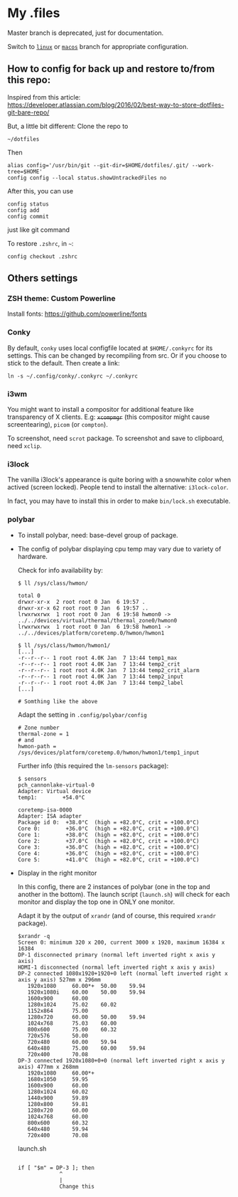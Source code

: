 # My .files

Master branch is deprecated, just for documentation.

Switch to [`linux`](https://github.com/voldedore/dotfiles/tree/linux) or [`macos`](https://github.com/voldedore/dotfiles/tree/macos) branch for appropriate configuration.

## How to config for back up and restore to/from this repo:

Inspired from this article: https://developer.atlassian.com/blog/2016/02/best-way-to-store-dotfiles-git-bare-repo/

But, a little bit different: Clone the repo to

    ~/dotfiles

Then 

    alias config='/usr/bin/git --git-dir=$HOME/dotfiles/.git/ --work-tree=$HOME'
    config config --local status.showUntrackedFiles no

After this, you can use 

    config status
    config add
    config commit

just like git command

To restore `.zshrc`, in `~`:

    config checkout .zshrc

## Others settings

### ZSH theme: Custom Powerline

Install fonts: https://github.com/powerline/fonts

### Conky

By default, `conky` uses local configfile located at `$HOME/.conkyrc` for its settings. This can be changed by recompiling from src. Or if you choose to stick to the default. Then create a link:

    ln -s ~/.config/conky/.conkyrc ~/.conkyrc
    
### i3wm

You might want to install a compositor for additional feature like transparency of X clients. E.g: ~~`xcompmgr`~~ (this compositor might cause screentearing), `picom` (or `compton`).

To screenshot, need `scrot` package. To screenshot and save to clipboard, need `xclip`.

### i3lock

The vanilla i3lock's appearance is quite boring with a snowwhite color when actived (screen locked). People tend to install the alternative: `i3lock-color`.

In fact, you may have to install this in order to make `bin/lock.sh` executable.

### polybar

- To install polybar, need: base-devel group of package.

- The config of polybar displaying cpu temp may vary due to variety of hardware. 

    Check for info availability by:
    
    ```
    $ ll /sys/class/hwmon/

    total 0
    drwxr-xr-x  2 root root 0 Jan  6 19:57 .
    drwxr-xr-x 62 root root 0 Jan  6 19:57 ..
    lrwxrwxrwx  1 root root 0 Jan  6 19:58 hwmon0 -> ../../devices/virtual/thermal/thermal_zone0/hwmon0
    lrwxrwxrwx  1 root root 0 Jan  6 19:58 hwmon1 -> ../../devices/platform/coretemp.0/hwmon/hwmon1

    $ ll /sys/class/hwmon/hwmon1/
    [...]
    -r--r--r-- 1 root root 4.0K Jan  7 13:44 temp1_max
    -r--r--r-- 1 root root 4.0K Jan  7 13:44 temp2_crit
    -r--r--r-- 1 root root 4.0K Jan  7 13:44 temp2_crit_alarm
    -r--r--r-- 1 root root 4.0K Jan  7 13:44 temp2_input
    -r--r--r-- 1 root root 4.0K Jan  7 13:44 temp2_label
    [...]

    # Somthing like the above
    ```

    Adapt the setting in `.config/polybar/config`

    ```
    # Zone number
    thermal-zone = 1 
    # and
    hwmon-path = /sys/devices/platform/coretemp.0/hwmon/hwmon1/temp1_input
    ```

    Further info (this required the `lm-sensors` package):

    ```
    $ sensors
    pch_cannonlake-virtual-0
    Adapter: Virtual device
    temp1:        +54.0°C  

    coretemp-isa-0000
    Adapter: ISA adapter
    Package id 0:  +38.0°C  (high = +82.0°C, crit = +100.0°C)
    Core 0:        +36.0°C  (high = +82.0°C, crit = +100.0°C)
    Core 1:        +38.0°C  (high = +82.0°C, crit = +100.0°C)
    Core 2:        +37.0°C  (high = +82.0°C, crit = +100.0°C)
    Core 3:        +36.0°C  (high = +82.0°C, crit = +100.0°C)
    Core 4:        +36.0°C  (high = +82.0°C, crit = +100.0°C)
    Core 5:        +41.0°C  (high = +82.0°C, crit = +100.0°C)
    ```
    
- Display in the right monitor

    In this config, there are 2 instances of polybar (one in the top and another in the bottom). The launch script (`launch.sh`) will check for each monitor and display the top one in ONLY one monitor. 
    
    Adapt it by the output of `xrandr` (and of course, this required `xrandr` package).
    
    ```
    $xrandr -q                                                                                             
    Screen 0: minimum 320 x 200, current 3000 x 1920, maximum 16384 x 16384
    DP-1 disconnected primary (normal left inverted right x axis y axis)
    HDMI-1 disconnected (normal left inverted right x axis y axis)
    DP-2 connected 1080x1920+1920+0 left (normal left inverted right x axis y axis) 527mm x 296mm
       1920x1080     60.00*+  50.00    59.94  
       1920x1080i    60.00    50.00    59.94  
       1600x900      60.00  
       1280x1024     75.02    60.02  
       1152x864      75.00  
       1280x720      60.00    50.00    59.94  
       1024x768      75.03    60.00  
       800x600       75.00    60.32  
       720x576       50.00  
       720x480       60.00    59.94  
       640x480       75.00    60.00    59.94  
       720x400       70.08  
    DP-3 connected 1920x1080+0+0 (normal left inverted right x axis y axis) 477mm x 268mm
       1920x1080     60.00*+
       1680x1050     59.95  
       1600x900      60.00  
       1280x1024     60.02  
       1440x900      59.89  
       1280x800      59.81  
       1280x720      60.00  
       1024x768      60.00  
       800x600       60.32  
       640x480       59.94  
       720x400       70.08  
    ```

    launch.sh
    
    ```
    
    if [ "$m" = DP-3 ]; then
                 ^
                 |
                 Change this
    ```
    
